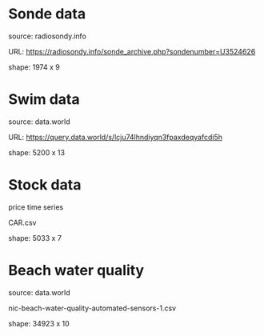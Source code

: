 # Sonde data

source: radiosondy.info

URL: https://radiosondy.info/sonde_archive.php?sondenumber=U3524626

shape: 1974 x 9

# Swim data

source: data.world 

URL: https://query.data.world/s/lcju74lhndiyqn3fpaxdeqyafcdi5h

shape: 5200 x 13

# Stock data

price time series 

CAR.csv

shape: 5033 x 7

# Beach water quality

source: data.world

nic-beach-water-quality-automated-sensors-1.csv

shape: 34923 x 10
